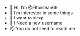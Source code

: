 - 👋 Hi, I’m @Eltonsean69
- 👀 I’m interested in some things
- 🌱 I want to sleep
- 💞️ I Need a new username
- 📫 You do not need to reach me

<!---
Eltonsean69/Eltonsean69 is a ✨ special ✨ repository because its `README.md` (this file) appears on your GitHub profile.
You can click the Preview link to take a look at your changes.
--->
